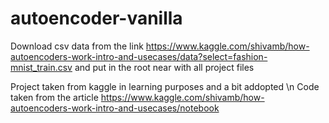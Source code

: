 # autoencoder-vanilla
Download csv data from the link https://www.kaggle.com/shivamb/how-autoencoders-work-intro-and-usecases/data?select=fashion-mnist_train.csv and put in the root near with all project files


Project taken from kaggle in learning purposes and a bit addopted \n
Code taken from the article https://www.kaggle.com/shivamb/how-autoencoders-work-intro-and-usecases/notebook
